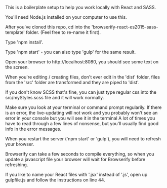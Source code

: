 This is a boilerplate setup to help you work locally with React and SASS. 

You'll need Node.js installed on your computer to use this.

After you've cloned this repo, cd into the 'browserify-react-es2015-sass-template' folder. (Feel free to re-name it first).

Type 'npm install'.

Type 'npm start' - you can also type 'gulp' for the same result.

Open your browser to http://localhost:8080, you should see some text on the screen.

When you're editing / creating files, don't ever edit in the 'dist' folder, files from the 'src' folder are transformed and they are piped to 'dist'. 

If you don't know SCSS that's fine, you can just type regular css into the src/myStyles.scss file and it will work normally.

Make sure you look at your terminal or command prompt regularily. If there is an error, the live-updating will not work and you probably won't see an error in your console but you will see it in the terminal A lot of times you have to read through a few lines of nonsense, but you'll usually find good info in the error messages. 

When you restart the server ('npm start' or 'gulp'), you will need to refresh your browser.

Browserify can take a few seconds to compile everything, so when you update a javascript file your browser will wait for Browserify before refreshing. 

If you like to name your React files with '.jsx' instead of '.js', open up gulpfile.js and follow the instructions on line 44. 